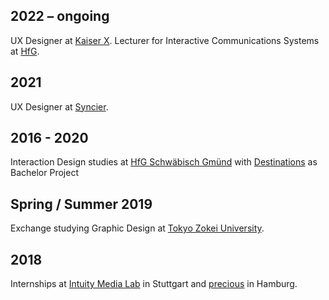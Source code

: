 ## 2022 – ongoing

UX Designer at [Kaiser X][KaiserX]. Lecturer for Interactive Communications Systems at [HfG].

## 2021

UX Designer at [Syncier][Syncier].

## 2016 - 2020 

Interaction Design studies at [HfG Schwäbisch Gmünd][HfG] with [Destinations][Destinations] as Bachelor Project
## Spring / Summer 2019

Exchange studying Graphic Design at [Tokyo Zokei University][TZU].
## 2018

Internships at [Intuity Media Lab][intuity] in Stuttgart and [precious][precious] in Hamburg.

[TZU]: https://www.zokei.ac.jp
[intuity]: https://www.intuity.de
[precious]: http://precious-forever.com
[HfG]: https://www.hfg-gmuend.de
[Destinations]: https://www.build-destinations.com
[Syncier]: https://www.syncier.com/de
[KaiserX]: https://kaiser-x.com